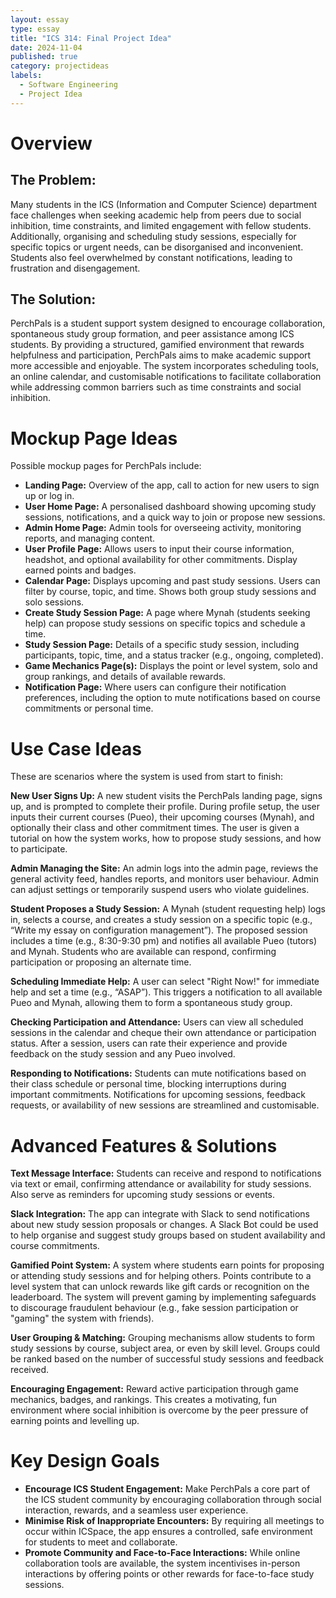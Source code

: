 ```yaml
---
layout: essay
type: essay
title: "ICS 314: Final Project Idea"
date: 2024-11-04
published: true
category: projectideas
labels:
  - Software Engineering
  - Project Idea
---
```


# Overview

## The Problem:

Many students in the ICS (Information and Computer Science) department face challenges when seeking academic help from peers due to social inhibition, time constraints, and limited engagement with fellow students. Additionally, organising and scheduling study sessions, especially for specific topics or urgent needs, can be disorganised and inconvenient. Students also feel overwhelmed by constant notifications, leading to frustration and disengagement.

## The Solution:

PerchPals is a student support system designed to encourage collaboration, spontaneous study group formation, and peer assistance among ICS students. By providing a structured, gamified environment that rewards helpfulness and participation, PerchPals aims to make academic support more accessible and enjoyable. The system incorporates scheduling tools, an online calendar, and customisable notifications to facilitate collaboration while addressing common barriers such as time constraints and social inhibition.

# Mockup Page Ideas
Possible mockup pages for PerchPals include:

- **Landing Page:** Overview of the app, call to action for new users to sign up or log in.
- **User Home Page:** A personalised dashboard showing upcoming study sessions, notifications, and a quick way to join or propose new sessions.
- **Admin Home Page:** Admin tools for overseeing activity, monitoring reports, and managing content.
- **User Profile Page:** Allows users to input their course information, headshot, and optional availability for other commitments. Display earned points and badges.
- **Calendar Page:** Displays upcoming and past study sessions. Users can filter by course, topic, and time. Shows both group study sessions and solo sessions.
- **Create Study Session Page:** A page where Mynah (students seeking help) can propose study sessions on specific topics and schedule a time.
- **Study Session Page:** Details of a specific study session, including participants, topic, time, and a status tracker (e.g., ongoing, completed).
- **Game Mechanics Page(s):** Displays the point or level system, solo and group rankings, and details of available rewards.
- **Notification Page:** Where users can configure their notification preferences, including the option to mute notifications based on course commitments or personal time.

# Use Case Ideas

These are scenarios where the system is used from start to finish:

**New User Signs Up:** A new student visits the PerchPals landing page, signs up, and is prompted to complete their profile.
During profile setup, the user inputs their current courses (Pueo), their upcoming courses (Mynah), and optionally their class and other commitment times.
The user is given a tutorial on how the system works, how to propose study sessions, and how to participate.

**Admin Managing the Site:** An admin logs into the admin page, reviews the general activity feed, handles reports, and monitors user behaviour.
Admin can adjust settings or temporarily suspend users who violate guidelines.

**Student Proposes a Study Session:** A Mynah (student requesting help) logs in, selects a course, and creates a study session on a specific topic (e.g., “Write my essay on configuration management”). The proposed session includes a time (e.g., 8:30-9:30 pm) and notifies all available Pueo (tutors) and Mynah.
Students who are available can respond, confirming participation or proposing an alternate time.

**Scheduling Immediate Help:** A user can select "Right Now!" for immediate help and set a time (e.g., “ASAP”).
This triggers a notification to all available Pueo and Mynah, allowing them to form a spontaneous study group.

**Checking Participation and Attendance:** Users can view all scheduled sessions in the calendar and cheque their own attendance or participation status. After a session, users can rate their experience and provide feedback on the study session and any Pueo involved.

**Responding to Notifications:** Students can mute notifications based on their class schedule or personal time, blocking interruptions during important commitments. Notifications for upcoming sessions, feedback requests, or availability of new sessions are streamlined and customisable.

# Advanced Features & Solutions

**Text Message Interface:** Students can receive and respond to notifications via text or email, confirming attendance or availability for study sessions. Also serve as reminders for upcoming study sessions or events.

**Slack Integration:**
The app can integrate with Slack to send notifications about new study session proposals or changes. A Slack Bot could be used to help organise and suggest study groups based on student availability and course commitments.

**Gamified Point System:**
A system where students earn points for proposing or attending study sessions and for helping others. Points contribute to a level system that can unlock rewards like gift cards or recognition on the leaderboard. The system will prevent gaming by implementing safeguards to discourage fraudulent behaviour (e.g., fake session participation or "gaming" the system with friends).

**User Grouping & Matching:**
Grouping mechanisms allow students to form study sessions by course, subject area, or even by skill level. Groups could be ranked based on the number of successful study sessions and feedback received.

**Encouraging Engagement:**
Reward active participation through game mechanics, badges, and rankings. This creates a motivating, fun environment where social inhibition is overcome by the peer pressure of earning points and levelling up.

# Key Design Goals

- **Encourage ICS Student Engagement:** Make PerchPals a core part of the ICS student community by encouraging collaboration through social interaction, rewards, and a seamless user experience.
- **Minimise Risk of Inappropriate Encounters:** By requiring all meetings to occur within ICSpace, the app ensures a controlled, safe environment for students to meet and collaborate.
- **Promote Community and Face-to-Face Interactions:** While online collaboration tools are available, the system incentivises in-person interactions by offering points or other rewards for face-to-face study sessions. 